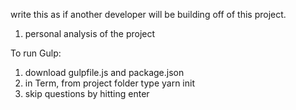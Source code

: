 write this as if another developer will be building off of this project.

1. personal analysis of the project

To run Gulp:
1. download gulpfile.js and package.json
2. in Term, from project folder type yarn init
3. skip questions by hitting enter
